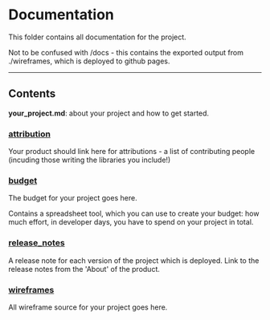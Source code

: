 # Documentation
This folder contains all documentation for the project. 

Not to be confused with /docs - this contains the exported output from ./wireframes, which is deployed to github pages.

----

## Contents

**your_project.md**: about your project and how to get started.

### [attribution](./attribution/attribution.md)

Your product should link here for attributions - a list of contributing people (incuding those writing the libraries you include!) 

### [budget](./budget/readme.md)

The budget for your project goes here.

Contains a spreadsheet tool, which you can use to create your budget: how much effort, in developer days, you have to spend on your project in total.

### [release_notes](./release_notes/readme.md)

A release note for each version of the project which is deployed. Link to the release notes from the 'About' of the product.

### [wireframes](./wireframes/readme.md)

All wireframe source for your project goes here. 

